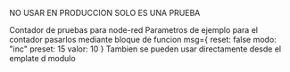 NO USAR EN PRODUCCION SOLO ES UNA PRUEBA

Contador de pruebas para node-red
Parametros de ejemplo para el contador 
pasarlos mediante bloque de funcion
msg={
reset: false
modo: "inc"
preset: 15
valor: 10
}
Tambien se pueden usar directamente desde el emplate d modulo

